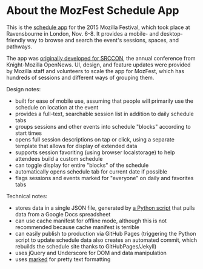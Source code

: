 About the MozFest Schedule App
==============================

This is the [schedule app](https://app.mozillafestival.org/) for the 2015 Mozilla Festival, which took place at Ravensbourne in London, Nov. 6-8. It provides a mobile- and desktop-friendly way to browse and search the event's sessions, spaces, and pathways.

The app was [originally developed for SRCCON](https://github.com/OpenNews/srccon-schedule), the annual conference from Knight-Mozilla OpenNews. UI, design, and feature updates were provided by Mozilla staff and volunteers to scale the app for MozFest, which has hundreds of sessions and different ways of grouping them.

Design notes:

* built for ease of mobile use, assuming that people will primarily use the schedule on location at the event
* provides a full-text, searchable session list in addition to daily schedule tabs
* groups sessions and other events into schedule "blocks" according to start times
* opens full session descriptions on tap or click, using a separate template that allows for display of extended data
* supports session favoriting (using browser localstorage) to help attendees build a custom schedule
* can toggle display for entire "blocks" of the schedule
* automatically opens schedule tab for current date if possible
* flags sessions and events marked for "everyone" on daily and favorites tabs

Technical notes:

* stores data in a single JSON file, generated by [a Python script](https://github.com/mozilla/mozfest-schedule-loader) that pulls data from a Google Docs spreadsheet
* can use cache manifest for offline mode, although this is not recommended because cache manifest is terrible
* can easily publish to production via GitHub Pages (triggering the Python script to update schedule data also creates an automated commit, which rebuilds the schedule site thanks to GitHubPages/Jekyll)
* uses jQuery and Underscore for DOM and data manipulation
* uses [marked](https://github.com/chjj/marked) for pretty text formatting
